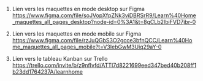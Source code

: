 1. Lien vers les maquettes en mode desktop sur Figma https://www.figma.com/file/soJVopXfpZNk3viDBRSrR9/Learn%40Home_maquettes_all_pages_desktop?node-id=0%3A1&t=8gCLb2IbiFVD7jbr-0

2. Lien vers les maquettes en mode mobile sur Figma https://www.figma.com/file/rzJuQGbS3O2gcce3bfnQCC/Learn%40Home_maquettes_all_pages_mobile?t=V3IebGwM3Uiq29aY-0

3. Lien vers le tableau Kanban sur Trello https://trello.com/invite/b/z9nfIvfd/ATTI7d8221699eed347bed40b208ff1b23dd1764237A/learnhome

